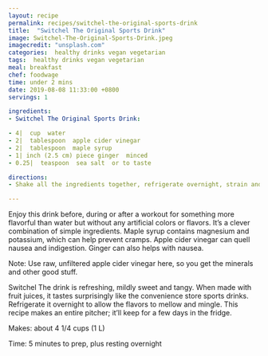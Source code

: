 ```yaml
---
layout: recipe
permalink: recipes/switchel-the-original-sports-drink
title:  "Switchel The Original Sports Drink"
image: Switchel-The-Original-Sports-Drink.jpeg
imagecredit: "unsplash.com"
categories:  healthy drinks vegan vegetarian
tags:  healthy drinks vegan vegetarian
meal: breakfast
chef: foodwage
time: under 2 mins
date: 2019-08-08 11:33:00 +0800
servings: 1

ingredients:
- Switchel The Original Sports Drink:

- 4|  cup  water
- 2|  tablespoon  apple cider vinegar
- 2|  tablespoon  maple syrup
- 1| inch (2.5 cm) piece ginger  minced
- 0.25|  teaspoon  sea salt  or to taste

directions:
- Shake all the ingredients together, refrigerate overnight, strain and drink.

---
```


Enjoy this drink before, during or after a workout for something more flavorful than water but without any artificial colors or flavors. It’s a clever combination of simple ingredients. Maple syrup contains magnesium and potassium, which can help prevent cramps. Apple cider vinegar can quell nausea and indigestion. Ginger can also helps with nausea.

Note: Use raw, unfiltered apple cider vinegar here, so you get the minerals and other good stuff.

Switchel  The drink is refreshing, mildly sweet and tangy. When made with fruit juices, it tastes surprisingly like the convenience store sports drinks. Refrigerate it overnight to allow the flavors to mellow and mingle. This recipe makes an entire pitcher; it’ll keep for a few days in the fridge.

Makes: about 4 1/4 cups (1 L)

Time: 5 minutes to prep, plus resting overnight